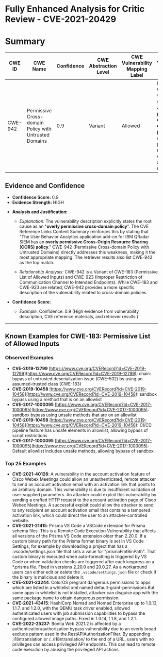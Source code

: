 # Fully Enhanced Analysis for Critic Review - CVE-2021-20429

# Summary
| CWE ID | CWE Name | Confidence | CWE Abstraction Level | CWE Vulnerability Mapping Label | CWE-Vulnerability Mapping Notes |
|---|---|---|---|---|---|
| CWE-942 | Permissive Cross-domain Policy with Untrusted Domains | 0.9 | Variant | Allowed | Primary CWE: The vulnerability stems from an **overly permissive cross-domain policy**, allowing potentially malicious domains to access resources. |

## Evidence and Confidence

*   **Confidence Score:** 0.9
*   **Evidence Strength:** HIGH

- **Analysis and Justification:**  
  - *Explanation:* The vulnerability description explicitly states the root cause as an "**overly permissive cross-domain policy**". The CVE Reference Links Content Summary reinforces this by stating that "The User Behavior Analytics application add-on for IBM QRadar SIEM has an **overly permissive Cross-Origin Resource Sharing (CORS) policy**." CWE-942 (Permissive Cross-domain Policy with Untrusted Domains) directly addresses this weakness, making it the most appropriate mapping. The retriever results also list CWE-942 as the top match.
  
  - *Relationship Analysis:* CWE-942 is a Variant of CWE-183 (Permissive List of Allowed Inputs) and CWE-923 (Improper Restriction of Communication Channel to Intended Endpoints). While CWE-183 and CWE-923 are related, CWE-942 provides a more specific description of the vulnerability related to cross-domain policies.

- **Confidence Score:**  
  - *Example:* Confidence: 0.9 (High evidence from vulnerability description, CVE reference materials, and retriever results.)

---



## Known Examples for CWE-183: Permissive List of Allowed Inputs
### Observed Examples
- **CVE-2019-12799** [https://www.cve.org/CVERecord?id=CVE-2019-12799](https://www.cve.org/CVERecord?id=CVE-2019-12799): chain: bypass of untrusted deserialization issue (CWE-502) by using an assumed-trusted class (CWE-183)
- **CVE-2019-10458** [https://www.cve.org/CVERecord?id=CVE-2019-10458](https://www.cve.org/CVERecord?id=CVE-2019-10458): sandbox bypass using a method that is on an allowlist
- **CVE-2017-1000095** [https://www.cve.org/CVERecord?id=CVE-2017-1000095](https://www.cve.org/CVERecord?id=CVE-2017-1000095): sandbox bypass using unsafe methods that are on an allowlist
- **CVE-2019-10458** [https://www.cve.org/CVERecord?id=CVE-2019-10458](https://www.cve.org/CVERecord?id=CVE-2019-10458): CI/CD pipeline feature has unsafe elements in allowlist, allowing bypass of script restrictions
- **CVE-2017-1000095** [https://www.cve.org/CVERecord?id=CVE-2017-1000095](https://www.cve.org/CVERecord?id=CVE-2017-1000095): Default allowlist includes unsafe methods, allowing bypass of sandbox
### Top 25 Examples
- **CVE-2021-40128**: A vulnerability in the account activation feature of Cisco Webex Meetings could allow an unauthenticated, remote attacker to send an account activation email with an activation link that points to an arbitrary domain. This vulnerability is due to insufficient validation of user-supplied parameters. An attacker could exploit this vulnerability by sending a crafted HTTP request to the account activation page of Cisco Webex Meetings. A successful exploit could allow the attacker to send to any recipient an account activation email that contains a tampered activation link, which could direct the user to an attacker-controlled website.
- **CVE-2021-21415**: Prisma VS Code a VSCode extension for Prisma schema files. This is a Remote Code Execution Vulnerability that affects all versions of the Prisma VS Code extension older than 2.20.0. If a custom binary path for the Prisma format binary is set in VS Code Settings, for example by downloading a project that has a .vscode/settings.json file that sets a value for "prismaFmtBinPath". That custom binary is executed when auto-formatting is triggered by VS Code or when validation checks are triggered after each keypress on a *.prisma file. Fixed in versions 2.20.0 and 20.0.27. As a workaround users can either edit or delete the `.vscode/settings.json` file or check if the binary is malicious and delete it.
- **CVE-2021-23244**: ColorOS pregrant dangerous permissions to apps which are listed in a whitelist xml named default-grant-permissions.But some apps in whitelist is not installed, attacker can disguise app with the same package name to obtain dangerous permission.
- **CVE-2021-43415**: HashiCorp Nomad and Nomad Enterprise up to 1.0.13, 1.1.7, and 1.2.0, with the QEMU task driver enabled, allowed authenticated users with job submission capabilities to bypass the configured allowed image paths. Fixed in 1.0.14, 1.1.8, and 1.2.1.
- **CVE-2022-25237**: Bonita Web 2021.2 is affected by a authentication/authorization bypass vulnerability due to an overly broad exclude pattern used in the RestAPIAuthorizationFilter. By appending ;i18ntranslation or /../i18ntranslation/ to the end of a URL, users with no privileges can access privileged API endpoints. This can lead to remote code execution by abusing the privileged API actions.
